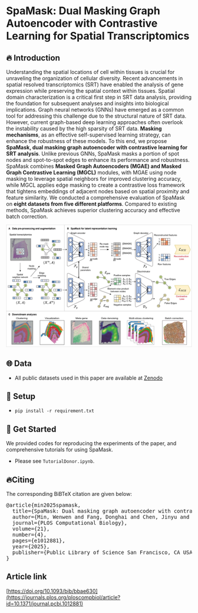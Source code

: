 # SpaMask: Dual Masking Graph Autoencoder with Contrastive Learning for Spatial Transcriptomics 
## 🔥 Introduction
Understanding the spatial locations of cell within tissues is crucial for unraveling the organization of cellular diversity. Recent advancements in spatial resolved transcriptomics (SRT) have enabled the analysis of gene expression while preserving the spatial context within tissues. Spatial domain characterization is a critical first step in SRT data analysis, providing the foundation for subsequent analyses and insights into biological implications. Graph neural networks (GNNs) have emerged as a common tool for addressing this challenge due to the structural nature of SRT data.  However, current graph-based deep learning approaches often overlook the instability caused by the high sparsity of SRT data.  **Masking mechanisms**, as an effective self-supervised learning strategy, can enhance the robustness of these models.  To this end, we propose **SpaMask, dual masking graph autoencoder with contrastive learning for SRT analysis**. Unlike previous GNNs, SpaMask masks a portion of spot nodes and spot-to-spot edges to enhance its performance and robustness. SpaMask combines **Masked Graph Autoencoders (MGAE) and Masked Graph Contrastive Learning (MGCL)** modules, with MGAE using node masking to leverage spatial neighbors for improved clustering accuracy, while MGCL applies edge masking to create a contrastive loss framework that tightens embeddings of adjacent nodes based on spatial proximity and feature similarity. We conducted a comprehensive evaluation of SpaMask on **eight datasets from five different platforms**. Compared to existing methods, SpaMask achieves superior clustering accuracy and effective batch correction.

![SpaMask.jpg](SpaMask.jpg)

## 🌐 Data
- All public datasets used in this paper are available at [Zenodo](https://zenodo.org/records/14062665)

## 🔬 Setup
-   `pip install -r requirement.txt`

## 🚀 Get Started
We provided codes for reproducing the experiments of the paper, and comprehensive tutorials for using SpaMask.
- Please see `TutorialDonor.ipynb`.


## 🔥Citing
<p>The corresponding BiBTeX citation are given below:</p>
<div class="highlight-none"><div class="highlight"><pre>
@article{min2025spamask,
  title={SpaMask: Dual masking graph autoencoder with contrastive learning for spatial transcriptomics},
  author={Min, Wenwen and Fang, Donghai and Chen, Jinyu and Zhang, Shihua},
  journal={PLOS Computational Biology},
  volume={21},
  number={4},
  pages={e1012881},
  year={2025},
  publisher={Public Library of Science San Francisco, CA USA}
}
</pre></div>

## Article link

[https://doi.org/10.1093/bib/bbae630](https://journals.plos.org/ploscompbiol/article?id=10.1371/journal.pcbi.1012881)
